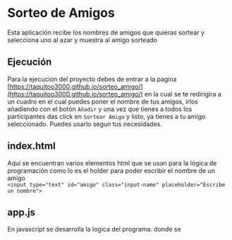 # Sorteo de Amigos
Esta aplicación recibe los nombres de amigos que quieras sortear y selecciona uno al azar y muestra al amigo sorteado

## Ejecución
Para la ejecucion del proyecto debes de entrar a la pagina [https://taquitoo3000.github.io/sorteo_amigo/](https://taquitoo3000.github.io/sorteo_amigo/) en la cual se te redirigira a un cuadro en el cual puedes poner el nombre de tus amigos, irlos añadiendo con el botón `Añadir` y una vez que tienes a todos los participantes das click en `Sortear Amigo` y listo, ya tienes a tu amigo seleccionado. Puedes usarlo segun tus necesidades.

## index.html
Aquí se encuentran varios elementos html que se usan para la lógica de programación como lo es el holder para poder escribir el nombre de un amigo  
`<input type="text" id="amigo" class="input-name" placeholder="Escribe un nombre">`

## app.js
En javascript se desarrolla la logica del programa. donde se 